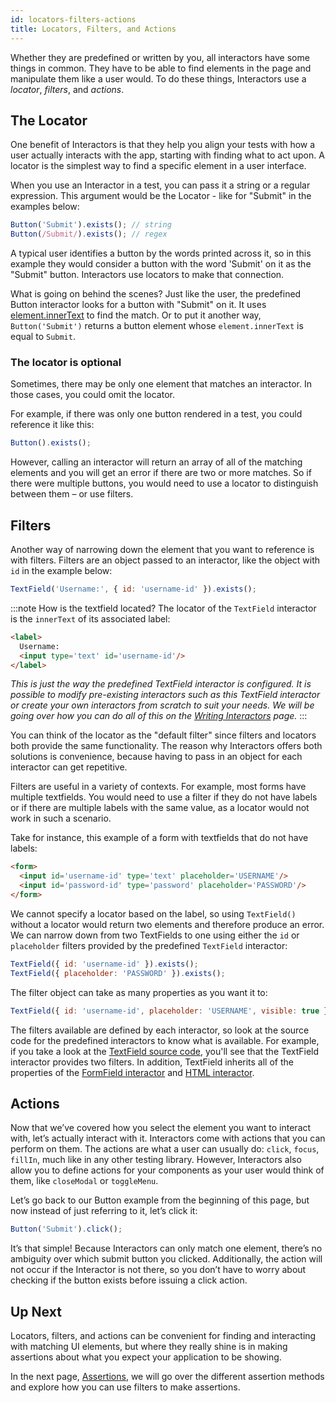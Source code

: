 ```yaml
---
id: locators-filters-actions
title: Locators, Filters, and Actions
---
```


Whether they are predefined or written by you, all interactors have some things in common. They have to be able to find elements in the page and manipulate them like a user would. To do these things, Interactors use a _locator_, _filters_, and _actions_.

## The Locator

One benefit of Interactors is that they help you align your tests with how a user actually interacts with the app, starting with finding what to act upon. A locator is the simplest way to find a specific element in a user interface.

When you use an Interactor in a test, you can pass it a string or a regular expression. This argument would be the Locator - like for "Submit" in the examples below:

```js
Button('Submit').exists(); // string
Button(/Submit/).exists(); // regex
```

A typical user identifies a button by the words printed across it, so in this example they would consider a button with the word 'Submit' on it as the "Submit" button. Interactors use locators to make that connection.

What is going on behind the scenes? Just like the user, the predefined Button interactor looks for a button with "Submit" on it. It uses [element.innerText](https://github.com/thefrontside/interactors/blob/main/packages/html/src/definitions/button.ts#L11) to find the match. Or to put it another way, `Button('Submit')` returns a button element whose `element.innerText` is equal to `Submit`.

### The locator is optional

Sometimes, there may be only one element that matches an interactor. In those cases, you could omit the locator.

For example, if there was only one button rendered in a test, you could reference it like this:

```js
Button().exists();
```

However, calling an interactor will return an array of all of the matching elements and you will get an error if there are two or more matches. So if there were multiple buttons, you would need to use a locator to distinguish between them – or use filters.

## Filters

Another way of narrowing down the element that you want to reference is with filters. Filters are an object passed to an interactor, like the object with `id` in the example below:

```js
TextField('Username:', { id: 'username-id' }).exists();
```

:::note How is the textfield located?
The locator of the `TextField` interactor is the `innerText` of its associated label:

```html
<label>
  Username:
  <input type='text' id='username-id'/>
</label>
```

_This is just the way the predefined TextField interactor is configured. It is possible to modify pre-existing interactors such as this TextField interactor or create your own interactors from scratch to suit your needs. We will be going over how you can do all of this on the [Writing Interactors](/docs/write-your-own) page._
:::

You can think of the locator as the "default filter" since filters and locators both provide the same functionality. The reason why Interactors offers both solutions is convenience, because having to pass in an object for each interactor can get repetitive.

Filters are useful in a variety of contexts. For example, most forms have multiple textfields. You would need to use a filter if they do not have labels or if there are multiple labels with the same value, as a locator would not work in such a scenario.

Take for instance, this example of a form with textfields that do not have labels:

```html
<form>
  <input id='username-id' type='text' placeholder='USERNAME'/>
  <input id='password-id' type='password' placeholder='PASSWORD'/>
</form>
```

We cannot specify a locator based on the label, so using `TextField()` without a locator would return two elements and therefore produce an error. We can narrow down from two TextFields to one using either the `id` or `placeholder` filters provided by the predefined `TextField` interactor:

```js
TextField({ id: 'username-id' }).exists();
TextField({ placeholder: 'PASSWORD' }).exists();
```

The filter object can take as many properties as you want it to:

```js
TextField({ id: 'username-id', placeholder: 'USERNAME', visible: true }).exists();
```

The filters available are defined by each interactor, so look at the source code for the predefined interactors to know what is available. For example, if you take a look at the [TextField source code](https://github.com/thefrontside/interactors/blob/main/packages/html/src/definitions/text-field.ts), you'll see that the TextField interactor provides two filters. In addition, TextField inherits all of the properties of the [FormField interactor](https://github.com/thefrontside/interactors/blob/main/packages/html/src/definitions/form-field.ts) and [HTML interactor](https://github.com/thefrontside/interactors/blob/main/packages/html/src/definitions/html.ts).

## Actions

Now that we’ve covered how you select the element you want to interact with, let’s actually interact with it. Interactors come with actions that you can perform on them. The actions are what a user can usually do: `click`, `focus`, `fillIn`, much like in any other testing library. However, Interactors also allow you to define actions for your components as your user would think of them, like `closeModal` or `toggleMenu`.

Let’s go back to our Button example from the beginning of this page, but now instead of just referring to it, let’s click it:

```js
Button('Submit').click();
```

It’s that simple! Because Interactors can only match one element, there’s no ambiguity over which submit button you clicked. Additionally, the action will not occur if the Interactor is not there, so you don’t have to worry about checking if the button exists before issuing a click action.

## Up Next

Locators, filters, and actions can be convenient for finding and interacting with matching UI elements, but where they really shine is in making assertions about what you expect your application to be showing.

In the next page, [Assertions](/docs/assertions), we will go over the different assertion methods and explore how you can use filters to make assertions.
